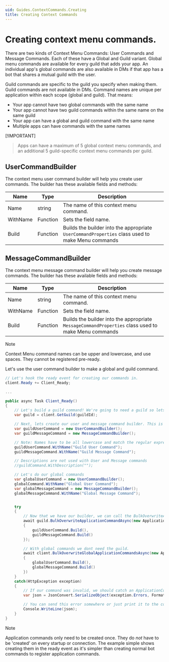 ```yaml
---
uid: Guides.ContextCommands.Creating
title: Creating Context Commands
---
```


# Creating context menu commands.

There are two kinds of Context Menu Commands: User Commands and Message Commands.
Each of these have a Global and Guild variant.
Global menu commands are available for every guild that adds your app. An individual app's global commands are also available in DMs if that app has a bot that shares a mutual guild with the user.

Guild commands are specific to the guild you specify when making them. Guild commands are not available in DMs. Command names are unique per application within each scope (global and guild). That means:

- Your app cannot have two global commands with the same name
- Your app cannot have two guild commands within the same name on the same guild
- Your app can have a global and guild command with the same name
- Multiple apps can have commands with the same names

[!IMPORTANT]

> Apps can have a maximum of 5 global context menu commands,
> and an additional 5 guild-specific context menu commands per guild.

## UserCommandBuilder

The context menu user command builder will help you create user commands. The builder has these available fields and methods:

| Name     | Type     | Description                                                                                      |
| -------- | -------- | ------------------------------------------------------------------------------------------------ |
| Name     | string   | The name of this context menu command.                                                           |
| WithName | Function | Sets the field name.                                                                             |
| Build    | Function | Builds the builder into the appropriate `UserCommandProperties` class used to make Menu commands |

## MessageCommandBuilder

The context menu message command builder will help you create message commands. The builder has these available fields and methods:

| Name     | Type     | Description                                                                                         |
| -------- | -------- | --------------------------------------------------------------------------------------------------- |
| Name     | string   | The name of this context menu command.                                                              |
| WithName | Function | Sets the field name.                                                                                |
| Build    | Function | Builds the builder into the appropriate `MessageCommandProperties` class used to make Menu commands |

> [!NOTE]
> Context Menu command names can be upper and lowercase, and use spaces.
> They cannot be registered pre-ready.

Let's use the user command builder to make a global and guild command.

```cs
// Let's hook the ready event for creating our commands in.
client.Ready += Client_Ready;

...

public async Task Client_Ready()
{
    // Let's build a guild command! We're going to need a guild so lets just put that in a variable.
    var guild = client.GetGuild(guildId);

    // Next, lets create our user and message command builder. This is like the embed builder but for context menu commands.
    var guildUserCommand = new UserCommandBuilder();
	var guildMessageCommand = new MessageCommandBuilder();

    // Note: Names have to be all lowercase and match the regular expression ^[\w -]{3,32}$
    guildUserCommand.WithName("Guild User Command");
	guildMessageCommand.WithName("Guild Message Command");

    // Descriptions are not used with User and Message commands
    //guildCommand.WithDescription("");

    // Let's do our global commands
    var globalUserCommand = new UserCommandBuilder();
    globalCommand.WithName("Global User Command");
	var globalMessageCommand = new MessageCommandBuilder();
	globalMessageCommand.WithName("Global Message Command");


    try
    {
        // Now that we have our builder, we can call the BulkOverwriteApplicationCommandAsync to make our context commands. Note: this will overwrite all your previous commands with this array.
        await guild.BulkOverwriteApplicationCommandAsync(new ApplicationCommandProperties[]
        {
            guildUserCommand.Build(),
            guildMessageCommand.Build()
        });

        // With global commands we dont need the guild.
        await client.BulkOverwriteGlobalApplicationCommandsAsync(new ApplicationCommandProperties[]
        {
            globalUserCommand.Build(),
            globalMessageCommand.Build()
        })
    }
    catch(HttpException exception)
    {
        // If our command was invalid, we should catch an ApplicationCommandException. This exception contains the path of the error as well as the error message. You can serialize the Error field in the exception to get a visual of where your error is.
        var json = JsonConvert.SerializeObject(exception.Errors, Formatting.Indented);

        // You can send this error somewhere or just print it to the console, for this example we're just going to print it.
        Console.WriteLine(json);
    }
}

```

> [!NOTE]
> Application commands only need to be created once. They do _not_ have to be
> 'created' on every startup or connection.
> The example simple shows creating them in the ready event
> as it's simpler than creating normal bot commands to register application commands.
